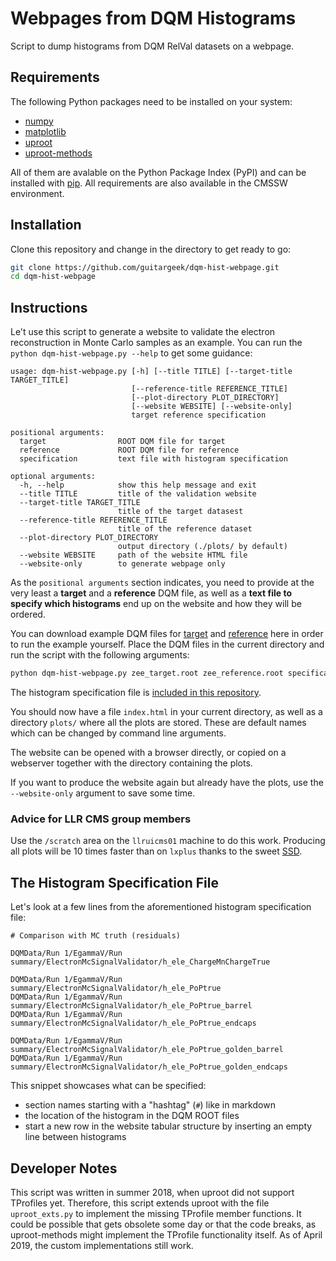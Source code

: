 # Webpages from DQM Histograms
Script to dump histograms from DQM RelVal datasets on a webpage.

## Requirements

The following Python packages need to be installed on your system:

* [numpy](https://github.com/numpy/numpy)
* [matplotlib](https://github.com/matplotlib/matplotlib)
* [uproot](https://github.com/scikit-hep/uproot)
* [uproot-methods](https://github.com/scikit-hep/uproot-methods)

All of them are avalable on the Python Package Index (PyPI) and can be installed with [pip](https://pypi.org/project/pip/). All requirements are also available in the CMSSW environment.

## Installation

Clone this repository and change in the directory to get ready to go:

```bash
git clone https://github.com/guitargeek/dqm-hist-webpage.git
cd dqm-hist-webpage
```

## Instructions

Le't use this script to generate a website to validate the electron reconstruction in Monte Carlo samples as an example.
You can run the `python dqm-hist-webpage.py --help` to get some guidance:

```
usage: dqm-hist-webpage.py [-h] [--title TITLE] [--target-title TARGET_TITLE]
                           [--reference-title REFERENCE_TITLE]
                           [--plot-directory PLOT_DIRECTORY]
                           [--website WEBSITE] [--website-only]
                           target reference specification

positional arguments:
  target                ROOT DQM file for target
  reference             ROOT DQM file for reference
  specification         text file with histogram specification

optional arguments:
  -h, --help            show this help message and exit
  --title TITLE         title of the validation website
  --target-title TARGET_TITLE
                        title of the target datasest
  --reference-title REFERENCE_TITLE
                        title of the reference dataset
  --plot-directory PLOT_DIRECTORY
                        output directory (./plots/ by default)
  --website WEBSITE     path of the website HTML file
  --website-only        to generate webpage only
```

As the `positional arguments` section indicates, you need to provide at the very least a __target__ and a __reference__ DQM file, as well as a __text file to specify which histograms__ end up on the website and how they will be ordered.

You can download example DQM files for [target](https://rembserj.web.cern.ch/rembserj/data/github/guitargeek/dqm-hist-webpage/zee_target.root) and [reference](https://rembserj.web.cern.ch/rembserj/data/github/guitargeek/dqm-hist-webpage/zee_reference.root) here in order to run the example yourself. Place the DQM files in the current directory and run the script with the following arguments:

```bash
python dqm-hist-webpage.py zee_target.root zee_reference.root specifications/electron_mc_signal_histos.txt 
```
The histogram specification file is [included in this repository](specifications).

You should now have a file `index.html` in your current directory, as well as a directory `plots/` where all the plots are stored. These are default names which can be changed by command line arguments.

The website can be opened with a browser directly, or copied on a webserver together with the directory containing the plots.

If you want to produce the website again but already have the plots, use the `--website-only` argument to save some time.

### Advice for LLR CMS group members

Use the `/scratch` area on the `llruicms01` machine to do this work. Producing all plots will be 10 times faster than on `lxplus` thanks to the sweet [SSD](https://en.wikipedia.org/wiki/Solid-state_drive).

## The Histogram Specification File

Let's look at a few lines from the aforementioned histogram specification file:

```
# Comparison with MC truth (residuals)

DQMData/Run 1/EgammaV/Run summary/ElectronMcSignalValidator/h_ele_ChargeMnChargeTrue

DQMData/Run 1/EgammaV/Run summary/ElectronMcSignalValidator/h_ele_PoPtrue
DQMData/Run 1/EgammaV/Run summary/ElectronMcSignalValidator/h_ele_PoPtrue_barrel
DQMData/Run 1/EgammaV/Run summary/ElectronMcSignalValidator/h_ele_PoPtrue_endcaps

DQMData/Run 1/EgammaV/Run summary/ElectronMcSignalValidator/h_ele_PoPtrue_golden_barrel
DQMData/Run 1/EgammaV/Run summary/ElectronMcSignalValidator/h_ele_PoPtrue_golden_endcaps
```

This snippet showcases what can be specified:

* section names starting with a "hashtag" (`#`) like in markdown
* the location of the histogram in the DQM ROOT files
* start a new row in the website tabular structure by inserting an empty line between histograms

## Developer Notes

This script was written in summer 2018, when uproot did not support TProfiles yet. Therefore, this script extends uproot with the file `uproot_exts.py` to implement the missing TProfile member functions. It could be possible that gets obsolete some day or that the code breaks, as uproot-methods might implement the TProfile functionality itself. As of April 2019, the custom implementations still work.
